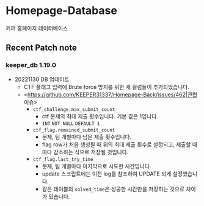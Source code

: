 

# Homepage-Database

키퍼 홈페이지 데이터베이스

## Recent Patch note
### keeper_db 1.19.0
- 20221130 DB 업데이트
    - CTF 플래그 입력에  Brute force 방지를 위한 새 컬럼들이 추가되었습니다.
    - <https://github.com/KEEPER31337/Homepage-Back/issues/462|관련 이슈>
        - `ctf_challenge.max_submit_count`
            - ctf 문제의 최대 제출 횟수입니다. 기본 값은 1입니다.
            - `INT` `NOT NULL` `DEFAULT 1`
        - `ctf_flag.remained_submit_count`
            - 문제, 팀 개별마다 남은 제출 횟수입니다.
            - flag row가 처음 생성될 때 위의 최대 제출 횟수로 설정되고, 제출할 때마다 감소하는 식으로 저장될 것입니다.
        - `ctf_flag.last_try_time`
            - 문제, 팀 개별마다 마지막으로 시도한 시간입니다.
            - update 스크립트에는 이전 log를 참조하여 UPDATE 되게 설정했습니다.
            - 같은 테이블의 `solved_time`은 성공한 시간만을 저장하는 것으로 차이가 있습니다.
